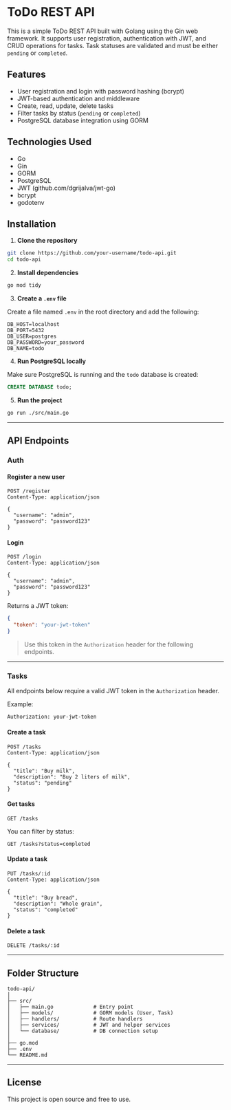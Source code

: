 # ToDo REST API

This is a simple ToDo REST API built with Golang using the Gin web framework. It supports user registration, authentication with JWT, and CRUD operations for tasks. Task statuses are validated and must be either `pending` or `completed`.

## Features

- User registration and login with password hashing (bcrypt)
- JWT-based authentication and middleware
- Create, read, update, delete tasks
- Filter tasks by status (`pending` or `completed`)
- PostgreSQL database integration using GORM

## Technologies Used

- Go
- Gin
- GORM
- PostgreSQL
- JWT (github.com/dgrijalva/jwt-go)
- bcrypt
- godotenv

## Installation

1. **Clone the repository**

```bash
git clone https://github.com/your-username/todo-api.git
cd todo-api
```

2. **Install dependencies**

```bash
go mod tidy
```

3. **Create a `.env` file**

Create a file named `.env` in the root directory and add the following:

```env
DB_HOST=localhost
DB_PORT=5432
DB_USER=postgres
DB_PASSWORD=your_password
DB_NAME=todo
```

4. **Run PostgreSQL locally**

Make sure PostgreSQL is running and the `todo` database is created:

```sql
CREATE DATABASE todo;
```

5. **Run the project**

```bash
go run ./src/main.go
```

---

## API Endpoints

### Auth

#### Register a new user

```http
POST /register
Content-Type: application/json

{
  "username": "admin",
  "password": "password123"
}
```

#### Login

```http
POST /login
Content-Type: application/json

{
  "username": "admin",
  "password": "password123"
}
```

Returns a JWT token:

```json
{
  "token": "your-jwt-token"
}
```

> Use this token in the `Authorization` header for the following endpoints.

---

### Tasks

All endpoints below require a valid JWT token in the `Authorization` header.

Example:

```http
Authorization: your-jwt-token
```

#### Create a task

```http
POST /tasks
Content-Type: application/json

{
  "title": "Buy milk",
  "description": "Buy 2 liters of milk",
  "status": "pending"
}
```

#### Get tasks

```http
GET /tasks
```

You can filter by status:

```http
GET /tasks?status=completed
```

#### Update a task

```http
PUT /tasks/:id
Content-Type: application/json

{
  "title": "Buy bread",
  "description": "Whole grain",
  "status": "completed"
}
```

#### Delete a task

```http
DELETE /tasks/:id
```

---

## Folder Structure

```
todo-api/
│
├── src/
│   ├── main.go             # Entry point
│   ├── models/             # GORM models (User, Task)
│   ├── handlers/           # Route handlers
│   ├── services/           # JWT and helper services
│   └── database/           # DB connection setup
│
├── go.mod
├── .env
└── README.md
```

---

## License

This project is open source and free to use.
